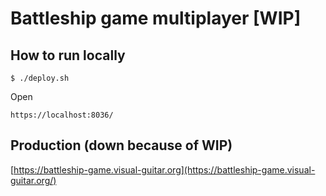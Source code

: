 # Battleship game multiplayer [WIP]

## How to run locally
```console
$ ./deploy.sh
```
Open
```
https://localhost:8036/
```

## Production (down because of WIP)
[https://battleship-game.visual-guitar.org](https://battleship-game.visual-guitar.org/)


 
